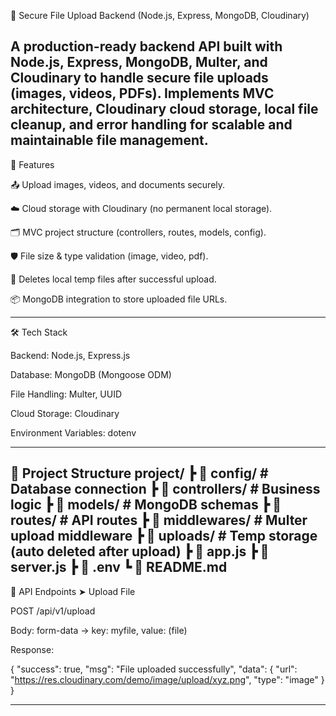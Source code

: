 📂 Secure File Upload Backend (Node.js, Express, MongoDB, Cloudinary)

A production-ready backend API built with Node.js, Express, MongoDB, Multer, and Cloudinary to handle secure file uploads (images, videos, PDFs).
Implements MVC architecture, Cloudinary cloud storage, local file cleanup, and error handling for scalable and maintainable file management.
-----------------------------------------------------------------------------------------------------------------------------------------------------------------
🚀 Features

📤 Upload images, videos, and documents securely.

☁️ Cloud storage with Cloudinary (no permanent local storage).

🗂 MVC project structure (controllers, routes, models, config).

🛡 File size & type validation (image, video, pdf).

🧹 Deletes local temp files after successful upload.

📦 MongoDB integration to store uploaded file URLs.

----------------------------------------------------------------------------------------------------------------------------------------------------------------------
🛠 Tech Stack

Backend: Node.js, Express.js

Database: MongoDB (Mongoose ODM)

File Handling: Multer, UUID

Cloud Storage: Cloudinary

Environment Variables: dotenv

---------------------------------------------------------------------------------------------------------------------------------------------------------------------------

📂 Project Structure
project/
 ┣ 📂 config/        # Database connection
 ┣ 📂 controllers/   # Business logic
 ┣ 📂 models/        # MongoDB schemas
 ┣ 📂 routes/        # API routes
 ┣ 📂 middlewares/   # Multer upload middleware
 ┣ 📂 uploads/       # Temp storage (auto deleted after upload)
 ┣ 📜 app.js
 ┣ 📜 server.js
 ┣ 📜 .env
 ┗ 📜 README.md
 ------------------------------------------------------------------------------------------------------------------------------------------------------------------------------

 📡 API Endpoints
➤ Upload File

POST /api/v1/upload

Body: form-data → key: myfile, value: (file)

Response:

{
  "success": true,
  "msg": "File uploaded successfully",
  "data": {
    "url": "https://res.cloudinary.com/demo/image/upload/xyz.png",
    "type": "image"
  }
}

--------------------------------------------------------------------------------------------------------------------------------------------------------------------------------------
